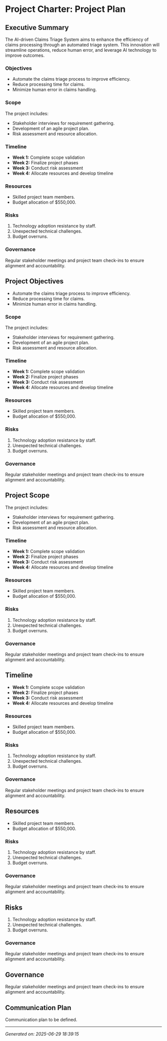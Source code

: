 # Project Charter: Project Plan

## Executive Summary
The AI-driven Claims Triage System aims to enhance the efficiency of claims processing through an automated triage system. This innovation will streamline operations, reduce human error, and leverage AI technology to improve outcomes.

### Objectives
- Automate the claims triage process to improve efficiency.
- Reduce processing time for claims.
- Minimize human error in claims handling.

### Scope
The project includes:
- Stakeholder interviews for requirement gathering.
- Development of an agile project plan.
- Risk assessment and resource allocation.

### Timeline
- **Week 1:** Complete scope validation
- **Week 2:** Finalize project phases
- **Week 3:** Conduct risk assessment
- **Week 4:** Allocate resources and develop timeline

### Resources
- Skilled project team members.
- Budget allocation of $550,000.

### Risks
1. Technology adoption resistance by staff.
2. Unexpected technical challenges.
3. Budget overruns.

### Governance
Regular stakeholder meetings and project team check-ins to ensure alignment and accountability.

## Project Objectives
- Automate the claims triage process to improve efficiency.
- Reduce processing time for claims.
- Minimize human error in claims handling.

### Scope
The project includes:
- Stakeholder interviews for requirement gathering.
- Development of an agile project plan.
- Risk assessment and resource allocation.

### Timeline
- **Week 1:** Complete scope validation
- **Week 2:** Finalize project phases
- **Week 3:** Conduct risk assessment
- **Week 4:** Allocate resources and develop timeline

### Resources
- Skilled project team members.
- Budget allocation of $550,000.

### Risks
1. Technology adoption resistance by staff.
2. Unexpected technical challenges.
3. Budget overruns.

### Governance
Regular stakeholder meetings and project team check-ins to ensure alignment and accountability.

## Project Scope
The project includes:
- Stakeholder interviews for requirement gathering.
- Development of an agile project plan.
- Risk assessment and resource allocation.

### Timeline
- **Week 1:** Complete scope validation
- **Week 2:** Finalize project phases
- **Week 3:** Conduct risk assessment
- **Week 4:** Allocate resources and develop timeline

### Resources
- Skilled project team members.
- Budget allocation of $550,000.

### Risks
1. Technology adoption resistance by staff.
2. Unexpected technical challenges.
3. Budget overruns.

### Governance
Regular stakeholder meetings and project team check-ins to ensure alignment and accountability.

## Timeline
- **Week 1:** Complete scope validation
- **Week 2:** Finalize project phases
- **Week 3:** Conduct risk assessment
- **Week 4:** Allocate resources and develop timeline

### Resources
- Skilled project team members.
- Budget allocation of $550,000.

### Risks
1. Technology adoption resistance by staff.
2. Unexpected technical challenges.
3. Budget overruns.

### Governance
Regular stakeholder meetings and project team check-ins to ensure alignment and accountability.

## Resources
- Skilled project team members.
- Budget allocation of $550,000.

### Risks
1. Technology adoption resistance by staff.
2. Unexpected technical challenges.
3. Budget overruns.

### Governance
Regular stakeholder meetings and project team check-ins to ensure alignment and accountability.

## Risks
1. Technology adoption resistance by staff.
2. Unexpected technical challenges.
3. Budget overruns.

### Governance
Regular stakeholder meetings and project team check-ins to ensure alignment and accountability.

## Governance
Regular stakeholder meetings and project team check-ins to ensure alignment and accountability.

## Communication Plan
Communication plan to be defined.

---
*Generated on: 2025-06-29 18:39:15*
